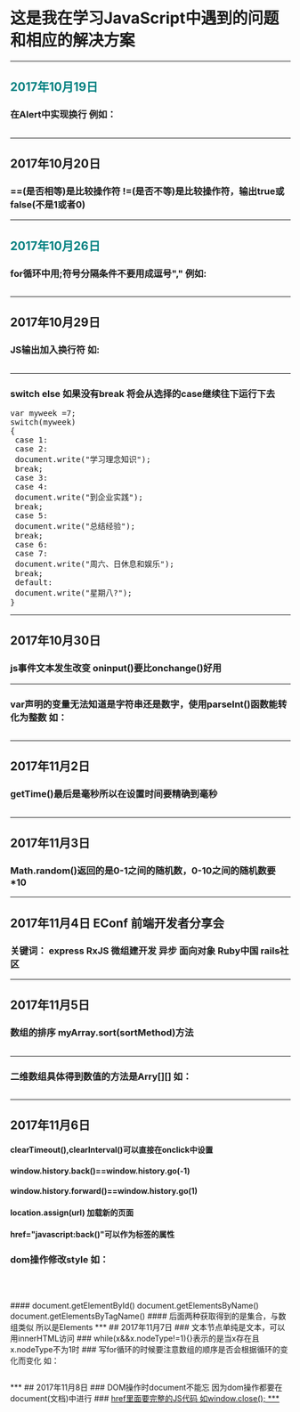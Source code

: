 # 这是我在学习JavaScript中遇到的问题和相应的解决方案
***
## <font color=#008080>2017年10月19日</font>
###  在Alert中实现换行 例如：
<pre><script type="text/javascript">
  var mya,mya2;
  mya=5;
  mya2=15;
  alert("mya的值是:"+mya+"\n"+"mya2的值是:"+mya2);
</script></pre>
***
## 2017年10月20日
### ==(是否相等)是比较操作符 !=(是否不等)是比较操作符，输出true或false(不是1或者0)
***
## <font color=#008080>2017年10月26日</font>
### for循环中用;符号分隔条件不要用成逗号"," 例如:
<pre><script type="text/javascript">
var myarr=new Array();
for(var i=0;i<3;i++){
    myarr[i]=new Array();
    for(var j=0;j<6;j++);
    myarr[i][j]=i*j;
}
document.write("第三行第六个数组值为:"+myarr[2][5]);
</script></pre>
***
## 2017年10月29日
### JS输出加入换行符 如:
<pre><script type="text/javascript">
 //创建数组
 var arr=["*","##","***","&&","****","##*"];
 arr[7]="**";
 //显示数组长度
alert(arr.length);
document.write(arr[0]+"<br/>");
document.write(arr[7]+"<br/>");
document.write(arr[2]+"<br/>");
document.write(arr[4]+"<br/>");
</script></pre>
***
### switch else 如果没有break 将会从选择的case继续往下运行下去
<pre>var myweek =7;
switch(myweek)
{
 case 1:
 case 2:
 document.write("学习理念知识");
 break;
 case 3:
 case 4:
 document.write("到企业实践");
 break;
 case 5:
 document.write("总结经验");
 break;
 case 6:
 case 7:
 document.write("周六、日休息和娱乐");
 break;
 default:
 document.write("星期八?");
}
</script></pre>
***
## 2017年10月30日
### js事件文本发生改变 oninput()要比onchange()好用
***
### var声明的变量无法知道是字符串还是数字，使用parseInt()函数能转化为整数 如：
<pre><script type="text/javascript">
 function count(){
     var a=document.getElementById('txt1').value;
     var b=document.getElementById('txt2').value;
     var c=document.getElementById('select').value;
     var d;
     if (c=="+"){
         d=parseInt(a)+parseInt(b);
     }
     else if(c=="-"){
         d=parseInt(a)-parseInt(b);
     }
     else{
         d=parseInt(a)/parseInt(b);
     }
     document.getElementById('fruit').value=d;
 }
</script></pre>
***
## 2017年11月2日
### getTime()最后是毫秒所以在设置时间要精确到毫秒
<pre><script type="text/javascript">
 var mydate=new Date();
  document.write("当前时间："+mydate+"<br>");
  mydate.setTime( mydate.getTime()  + 2* 60 * 60 * 1000);
  document.write("推迟二小时时间：" + mydate);
</script></pre>
***
## 2017年11月3日
### Math.random()返回的是0-1之间的随机数，0-10之间的随机数要*10
***
## 2017年11月4日   EConf 前端开发者分享会
### 关键词： express RxJS 微组建开发 异步 面向对象 Ruby中国 rails社区
***
## 2017年11月5日
### 数组的排序 myArray.sort(sortMethod)方法
<pre><script type="text/javascript">
  function sortNum(a,b) {
  return a - b;   //升序，如降序，把“a - b”该成“b - a”
}
 var myarr = new Array("80","16","50","6","100","1");
  document.write(myarr + "<br>");
  document.write(myarr.sort(sortNum));
</script></pre>
***
### 二维数组具体得到数值的方法是Arry[][] 如：
<pre><script>
var scoreStr = "小明:87;小花:81;小红:97;小天:76;小张:74;小小:94;小西:90;小伍:76;小迪:64;小曼:76";
  var scoreArr=[["小明",87],["小花",81],["小红",97],["小天",76],["小张",74],["小小",94],["小西",90],["小伍",76],["小迪",64],["小曼",76]];
  //var scoreArr=scoreStr.split(";");
  var sum=0;
  for(var i=0;i<scoreArr.length;i++){
      //sum+=parseInt(scoreArr[i].substr(scoreArr[i].indexOf(":")+1));
      sum=scoreArr[i][1]+sum;
  };</script></pre>
  ***
## 2017年11月6日
#### clearTimeout(),clearInterval()可以直接在onclick中设置
#### window.history.back()==window.history.go(-1)
#### window.history.forward()==window.history.go(1)
#### location.assign(url) 加载新的页面
#### href="javascript:back()"可以作为标签的属性
### dom操作修改style 如：
<pre><script type="text/javascript">
   var con=document.getElementById("con");
   con.style.color="red";
   con.style.backgroundColor="#ccc";
   con.style.display="none";
  </script>
</body></pre>
#### document.getElementById() document.getElementsByName() document.getElementsByTagName()
#### 后面两种获取得到的是集合，与数组类似 所以是Elements
***
## 2017年11月7日
### 文本节点单纯是文本，可以用innerHTML访问
### while(x&&x.nodeType!=1){}表示的是当x存在且x.nodeType不为1时
### 写for循环的时候要注意数组的顺序是否会根据循环的变化而变化 如：
<pre><script type="text/javascript">
function clearText() {
  var content=document.getElementById("content");
  // 在此完成该函数
  var cnode=content.childNodes;
  for(i=cnode.length-1;i>0;i--){
      content.removeChild(cnode[i]);
  }
}
</script></pre>
***
## 2017年11月8日
### DOM操作时document不能忘 因为dom操作都要在document(文档)中进行
### <a href="javascript:;"> href里面要完整的JS代码 如window.close();
***
